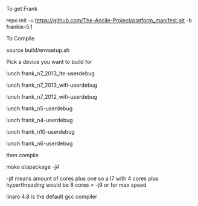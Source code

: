  To get Frank

repo init -u https://github.com/The-Ancile-Project/platform_manifest.git -b frankie-5.1

To Compile

source build/envsetup.sh

Pick a device you want to build for

lunch frank_n7_2013_lte-userdebug

lunch frank_n7_2013_wifi-userdebug

lunch frank_n7_2012_wifi-userdebug

lunch frank_n5-userdebug

lunch frank_n4-userdebug

lunch frank_n10-userdebug

lunch frank_n6-userdebug

then compile

make otapackage -j#

-j# means amount of cores plus one so a I7 with 4 cores plus hyperthreading would be 8 cores = -j9 or for max speed

linaro 4.8 is the default gcc compiler 
